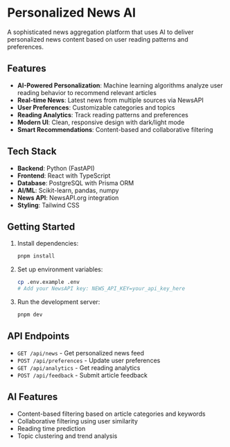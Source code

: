 # Personalized News AI

A sophisticated news aggregation platform that uses AI to deliver personalized news content based on user reading patterns and preferences.

## Features

- **AI-Powered Personalization**: Machine learning algorithms analyze user reading behavior to recommend relevant articles
- **Real-time News**: Latest news from multiple sources via NewsAPI
- **User Preferences**: Customizable categories and topics
- **Reading Analytics**: Track reading patterns and preferences
- **Modern UI**: Clean, responsive design with dark/light mode
- **Smart Recommendations**: Content-based and collaborative filtering

## Tech Stack

- **Backend**: Python (FastAPI)
- **Frontend**: React with TypeScript
- **Database**: PostgreSQL with Prisma ORM
- **AI/ML**: Scikit-learn, pandas, numpy
- **News API**: NewsAPI.org integration
- **Styling**: Tailwind CSS

## Getting Started

1. Install dependencies:
   ```bash
   pnpm install
   ```

2. Set up environment variables:
   ```bash
   cp .env.example .env
   # Add your NewsAPI key: NEWS_API_KEY=your_api_key_here
   ```

3. Run the development server:
   ```bash
   pnpm dev
   ```

## API Endpoints

- `GET /api/news` - Get personalized news feed
- `POST /api/preferences` - Update user preferences
- `GET /api/analytics` - Get reading analytics
- `POST /api/feedback` - Submit article feedback

## AI Features

- Content-based filtering based on article categories and keywords
- Collaborative filtering using user similarity
- Reading time prediction
- Topic clustering and trend analysis